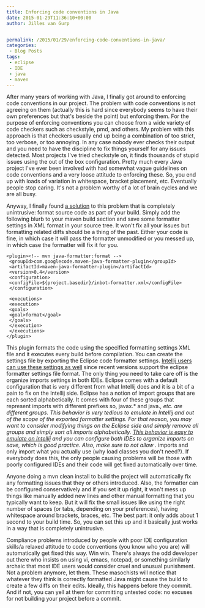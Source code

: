 ```yaml
---
title: Enforcing code conventions in Java
date: 2015-01-29T11:36:10+00:00
author: Jilles van Gurp


permalink: /2015/01/29/enforcing-code-conventions-in-java/
categories:
 - Blog Posts
tags:
 - eclipse
 - IDE
 - java
 - maven
---
```

After many years of working with Java, I finally got around to enforcing code conventions in our project. The problem with code conventions is not agreeing on them (actually this is hard since everybody seems to have their own preferences but that's beside the point) but enforcing them. For the purpose of enforcing conventions you can choose from a wide variety of code checkers such as checkstyle, pmd, and others. My problem with this approach is that checkers usually end up being a combination of too strict, too verbose, or too annoying. In any case nobody ever checks their output and you need to have the discipline to fix things yourself for any issues detected. Most projects I've tried checkstyle on, it finds thousands of stupid issues using the out of the box configuration. Pretty much every Java project I've ever been involved with had somewhat vague guidelines on code conventions and a very loose attitude to enforcing these. So, you end up with loads of variation in whitespace, bracket placement, etc. Eventually people stop caring. It's not a problem worthy of a lot of brain cycles and we are all busy.

Anyway, I finally found [a solution](https://code.google.com/p/maven-java-formatter-plugin/) to this problem that is completely unintrusive: format source code as part of your build. Simply add the following blurb to your maven build section and save some formatter settings in XML format in your source tree. It won't fix all your issues but formatting related diffs should be a thing of the past. Either your code is fine, in which case it will pass the formatter unmodified or you messed up, in which case the formatter will fix it for you.

```
<plugin><!-- mvn java-formatter:format -->
 <groupId>com.googlecode.maven-java-formatter-plugin</groupId>
 <artifactId>maven-java-formatter-plugin</artifactId>
 <version>0.4</version>
 <configuration>
 <configFile>${project.basedir}/inbot-formatter.xml</configFile>
 </configuration>

 <executions>
 <execution>
 <goals>
 <goal>format</goal>
 </goals>
 </execution>
 </executions>
</plugin>
```

This plugin formats the code using the specified formatting settings XML file and it executes every build before compilation. You can create the settings file by exporting the Eclipse code formatter settings. [Intellij users can use these settings as well](http://blog.jetbrains.com/idea/2014/01/intellij-idea-13-importing-code-formatter-settings-from-eclipse/) since recent versions support the eclipse formatter settings file format. The only thing you need to take care off is the organize imports settings in both IDEs. Eclipse comes with a default configuration that is very different from what Intellij does and it is a bit of a pain to fix on the Intellij side. Eclipse has a notion of import groups that are each sorted alphabetically. It comes with four of these groups that represent imports with different prefixes so, javax.* and java.*, etc. are different groups. This behavior is very tedious to emulate in Intellij and out of the scope of the exported formatter settings. For that reason, you may want to consider modifying things on the Eclipse side and simply remove all groups and simply sort all imports alphabetically. [This behavior is easy to emulate on Intellij](http://stackoverflow.com/questions/14716283/is-it-possible-for-intellij-to-organize-imports-the-same-way-as-in-eclipse) and you can configure both IDEs to organize imports on save, which is good practice. Also, make sure to not allow .* imports and only import what you actually use (why load classes you don't need?). If everybody does this, the only people causing problems will be those with poorly configured IDEs and their code will get fixed automatically over time.

Anyone doing a mvn clean install to build the project will automatically fix any formatting issues that they or others introduced. Also, the formatter can be configured conservatively and if you set it up right, it won't mess up things like manually added new lines and other manual formatting that you typically want to keep. But it will fix the small issues like using the right number of spaces (or tabs, depending on your preferences), having whitespace around brackets, braces, etc. The best part: it only adds about 1 second to your build time. So, you can set this up and it basically just works in a way that is completely unintrusive.

Compliance problems introduced by people with poor IDE configuration skills/a relaxed attitude to code conventions (you know who you are) will automatically get fixed this way. Win win. There's always the odd developer out there who insists on using vi, emacs, notepad, or something similarly archaic that most IDE users would consider cruel and unusual punishment. Not a problem anymore, let them. These masochists will notice that whatever they think is correctly formatted Java might cause the build to create a few diffs on their edits. Ideally, this happens before they commit. And if not, you can yell at them for committing untested code: no excuses for not building your project before a commit.